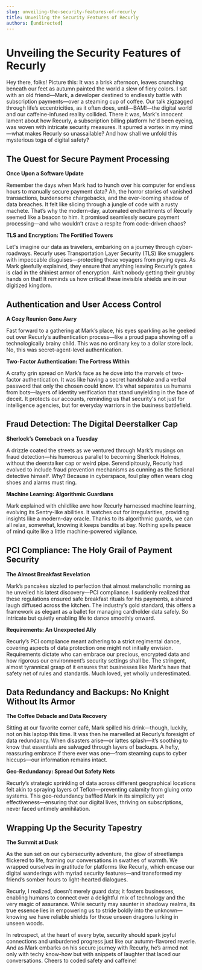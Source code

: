 ```yaml
---
slug: unveiling-the-security-features-of-recurly
title: Unveiling the Security Features of Recurly
authors: [undirected]
---
```



# Unveiling the Security Features of Recurly

Hey there, folks! Picture this: It was a brisk afternoon, leaves crunching beneath our feet as autumn painted the world a slew of fiery colors. I sat with an old friend—Mark, a developer destined to endlessly battle with subscription payments—over a steaming cup of coffee. Our talk zigzagged through life’s eccentricities, as it often does, until—BAM!—the digital world and our caffeine-infused reality collided. There it was, Mark's innocent lament about how Recurly, a subscription billing platform he'd been eyeing, was woven with intricate security measures. It spurred a vortex in my mind—what makes Recurly so unassailable? And how shall we unfold this mysterious toga of digital safety? 

## The Quest for Secure Payment Processing 

**Once Upon a Software Update**

Remember the days when Mark had to hunch over his computer for endless hours to manually secure payment data? Ah, the horror stories of vanished transactions, burdensome chargebacks, and the ever-looming shadow of data breaches. It felt like slicing through a jungle of code with a rusty machete. That’s why the modern-day, automated enchantments of Recurly seemed like a beacon to him. It promised seamlessly secure payment processing—and who wouldn’t crave a respite from code-driven chaos? 

**TLS and Encryption: The Fortified Towers**

Let's imagine our data as travelers, embarking on a journey through cyber-roadways. Recurly uses Transportation Layer Security (TLS) like smugglers with impeccable disguises—protecting these voyagers from prying eyes. As Mark gleefully explained, they ensure that anything leaving Recurly’s gates is clad in the shiniest armor of encryption. Ain’t nobody getting their grubby hands on that! It reminds us how critical these invisible shields are in our digitized kingdom. 

## Authentication and User Access Control 

**A Cozy Reunion Gone Awry**

Fast forward to a gathering at Mark’s place, his eyes sparkling as he geeked out over Recurly’s authentication process—like a proud papa showing off a technologically brainy child. This was no ordinary key to a dollar store lock. No, this was secret-agent-level authentication. 

**Two-Factor Authentication: The Fortress Within**

A crafty grin spread on Mark’s face as he dove into the marvels of two-factor authentication. It was like having a secret handshake and a verbal password that only the chosen could know. It’s what separates us humans from bots—layers of identity verification that stand unyielding in the face of deceit. It protects our accounts, reminding us that security's not just for intelligence agencies, but for everyday warriors in the business battlefield. 

## Fraud Detection: The Digital Deerstalker Cap

**Sherlock’s Comeback on a Tuesday**

A drizzle coated the streets as we ventured through Mark’s musings on fraud detection—his humorous parallel to becoming Sherlock Holmes, without the deerstalker cap or weird pipe. Serendipitously, Recurly had evolved to include fraud prevention mechanisms as cunning as the fictional detective himself. Why? Because in cyberspace, foul play often wears clog shoes and alarms must ring. 

**Machine Learning: Algorithmic Guardians**

Mark explained with childlike awe how Recurly harnessed machine learning, evolving its Sentry-like abilities. It watches out for irregularities, providing insights like a modern-day oracle. Thanks to its algorithmic guards, we can all relax, somewhat, knowing it keeps bandits at bay. Nothing spells peace of mind quite like a little machine-powered vigilance.

## PCI Compliance: The Holy Grail of Payment Security 

**The Almost Breakfast Revelation**

Mark’s pancakes sizzled to perfection that almost melancholic morning as he unveiled his latest discovery—PCI compliance. I suddenly realized that these regulations ensured safe breakfast rituals for his payments, a shared laugh diffused across the kitchen. The industry’s gold standard, this offers a framework as elegant as a ballet for managing cardholder data safely. So intricate but quietly enabling life to dance smoothly onward. 

**Requirements: An Unexpected Ally**

Recurly’s PCI compliance meant adhering to a strict regimental dance, covering aspects of data protection one might not initially envision. Requirements dictate who can embrace our precious, encrypted data and how rigorous our environment’s security settings shall be. The stringent, almost tyrannical grasp of it ensures that businesses like Mark's have that safety net of rules and standards. Much loved, yet wholly underestimated.

## Data Redundancy and Backups: No Knight Without Its Armor

**The Coffee Debacle and Data Recovery**

Sitting at our favorite corner café, Mark spilled his drink—though, luckily, not on his laptop this time. It was then he marvelled at Recurly’s foresight of data redundancy. When disasters arise—or lattes splash—it’s soothing to know that essentials are salvaged through layers of backups. A hefty, reassuring embrace if there ever was one—from steaming cups to cyber hiccups—our information remains intact.

**Geo-Redundancy: Spread Out Safety Nets**

Recurly’s strategic sprinkling of data across different geographical locations felt akin to spraying layers of Teflon—preventing calamity from gluing onto systems. This geo-redundancy baffled Mark in its simplicity yet effectiveness—ensuring that our digital lives, thriving on subscriptions, never faced untimely annihilation.

## Wrapping Up the Security Tapestry 

**The Summit at Dusk**

As the sun set on our cybersecurity adventure, the glow of streetlamps flickered to life, framing our conversations in swathes of warmth. We wrapped ourselves in gratitude for platforms like Recurly, which encase our digital wanderings with myriad security features—and transformed my friend’s somber hours to light-hearted dialogues.

Recurly, I realized, doesn’t merely guard data; it fosters businesses, enabling humans to connect over a delightful mix of technology and the very magic of assurance. While security may saunter in shadowy realms, its true essence lies in empowering us to stride boldly into the unknown—knowing we have reliable shields for those unseen dragons lurking in unseen woods.

In retrospect, at the heart of every byte, security should spark joyful connections and unburdened progress just like our autumn-flavored reverie. And as Mark embarks on his secure journey with Recurly, he’s armed not only with techy know-how but with snippets of laughter that laced our conversations. Cheers to coded safety and caffeine!